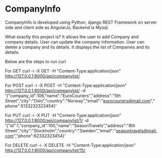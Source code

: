 # CompanyInfo
CompanyInfo is developed using Python, django REST Framework on server side and client side as AngularJs, Backend is Mysql.

What exactly this project is?
It allows the user to add Company and company details.
User can update the company information.
User can delete a company and its details.
It displays the list of Companies and its details.

Below are the steps to run curl

For GET
curl -i -X GET -H "Content-Type:application/json" http://127.0.0.1:8000/api/companylist/

For POST
curl -i -X POST -H "Content-Type:application/json" http://127.0.0.1:8000/api/companylist/ -d '{"company_id":106,"name":"EuroCouriers","address":"5th Street","city":"Oslo","country":"Norway","email":"eurocouriers@mail.com","phone":5133232323454}'

For PUT
curl -i -X PUT -H "Content-Type:application/json" http://127.0.0.1:8000/api/companylist/1/ -d '{"id":1,"company_id":100,"name":"SeasonTravels","address":"8th Street","city":"Stockholm","country":"Sweden","email":"seasontravels@mail.com","phone":62332323454}'

For DELETE
curl -i -X DELETE -H "Content-Type:application/json" http://127.0.0.1:8000/api/companylist/15/

